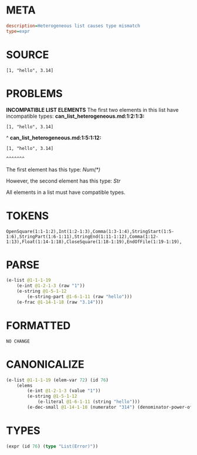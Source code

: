 # META
~~~ini
description=Heterogeneous list causes type mismatch
type=expr
~~~
# SOURCE
~~~roc
[1, "hello", 3.14]
~~~
# PROBLEMS
**INCOMPATIBLE LIST ELEMENTS**
The first two elements in this list have incompatible types:
**can_list_heterogeneous.md:1:2:1:3:**
```roc
[1, "hello", 3.14]
```
 ^
**can_list_heterogeneous.md:1:5:1:12:**
```roc
[1, "hello", 3.14]
```
    ^^^^^^^

The first element has this type:
    _Num(*)_

However, the second element has this type:
    _Str_

All elements in a list must have compatible types.

# TOKENS
~~~zig
OpenSquare(1:1-1:2),Int(1:2-1:3),Comma(1:3-1:4),StringStart(1:5-1:6),StringPart(1:6-1:11),StringEnd(1:11-1:12),Comma(1:12-1:13),Float(1:14-1:18),CloseSquare(1:18-1:19),EndOfFile(1:19-1:19),
~~~
# PARSE
~~~clojure
(e-list @1-1-1-19
	(e-int @1-2-1-3 (raw "1"))
	(e-string @1-5-1-12
		(e-string-part @1-6-1-11 (raw "hello")))
	(e-frac @1-14-1-18 (raw "3.14")))
~~~
# FORMATTED
~~~roc
NO CHANGE
~~~
# CANONICALIZE
~~~clojure
(e-list @1-1-1-19 (elem-var 72) (id 76)
	(elems
		(e-int @1-2-1-3 (value "1"))
		(e-string @1-5-1-12
			(e-literal @1-6-1-11 (string "hello")))
		(e-dec-small @1-14-1-18 (numerator "314") (denominator-power-of-ten "2") (value "3.14"))))
~~~
# TYPES
~~~clojure
(expr (id 76) (type "List(Error)"))
~~~
